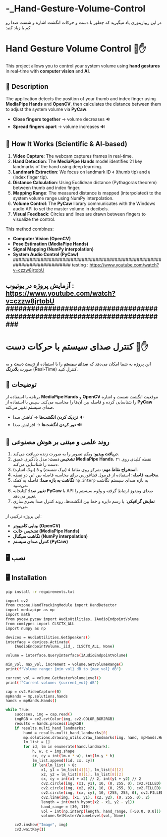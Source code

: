 # -_Hand-Gesture-Volume-Control
در این ریپازیتوری یاد میگیرید که چطور با دست و حرکات انگشت اشاره و شست صدا رو کم یا زیاد کنید
# Hand Gesture Volume Control 🎵✋

This project allows you to control your system volume using **hand gestures** in real-time with **computer vision** and **AI**.

## 📜 Description
The application detects the position of your thumb and index finger using **MediaPipe Hands** and **OpenCV**, then calculates the distance between them to adjust the system volume via **PyCaw**.

- **Close fingers together** → volume decreases 🔉
- **Spread fingers apart** → volume increases 🔊

## 🧠 How It Works (Scientific & AI-based)
1. **Video Capture**: The webcam captures frames in real-time.
2. **Hand Detection**: The **MediaPipe Hands** model identifies 21 key landmarks of the hand using deep learning.
3. **Landmark Extraction**: We focus on landmark ID `4` (thumb tip) and `8` (index finger tip).
4. **Distance Calculation**: Using Euclidean distance (Pythagoras theorem) between thumb and index finger.
5. **Mapping Range**: The measured distance is mapped (interpolated) to the system volume range using NumPy interpolation.
6. **Volume Control**: The **PyCaw** library communicates with the Windows audio API to set the master volume in decibels.
7. **Visual Feedback**: Circles and lines are drawn between fingers to visualize the control.

This method combines:
- **Computer Vision (OpenCV)**
- **Pose Estimation (MediaPipe Hands)**
- **Signal Mapping (NumPy interpolation)**
- **System Audio Control (PyCaw)**
###########################################################################
testing : https://www.youtube.com/watch?v=czzw8jrtobU


آزمایش پروژه در یوتیوب : https://www.youtube.com/watch?v=czzw8jrtobU
###########################################################################
---
# کنترل صدای سیستم با حرکات دست 🎵✋

این پروژه به شما امکان می‌دهد که **صدای سیستم** را با استفاده از **ژست دست** و به صورت **بلادرنگ** (Real-Time) کنترل کنید.

## 📜 توضیحات
برنامه با استفاده از **MediaPipe Hands** و **OpenCV** موقعیت انگشت شست و اشاره را شناسایی کرده و فاصله بین آن‌ها را محاسبه می‌کند. سپس با استفاده از **PyCaw** صدای سیستم تغییر می‌کند.

- **نزدیک کردن انگشت‌ها** → کاهش صدا 🔉
- **دور کردن انگشت‌ها** → افزایش صدا 🔊

## 🧠 روند علمی و مبتنی بر هوش مصنوعی
1. **دریافت ویدیو**: وبکم تصویر را به صورت زنده دریافت می‌کند.
2. **تشخیص دست**: مدل یادگیری عمیق **MediaPipe Hands**، ۲۱ نقطه کلیدی روی دست را شناسایی می‌کند.
3. **استخراج نقاط مهم**: تمرکز روی نقاط `4` (نوک شست) و `8` (نوک اشاره).
4. **محاسبه فاصله**: استفاده از فرمول فیثاغورس برای محاسبه فاصله بین این دو نقطه.
5. **نگاشت به بازه صدا**: فاصله به کمک `np.interp` به بازه صدای سیستم نگاشت می‌شود.
6. **تغییر صدا**: کتابخانه **PyCaw** با API صدای ویندوز ارتباط گرفته و ولوم سیستم را تغییر می‌دهد.
7. **نمایش گرافیکی**: با رسم دایره و خط بین انگشت‌ها، روند کنترل صدا بصری‌سازی می‌شود.

این پروژه ترکیبی از:
- **بینایی کامپیوتر (OpenCV)**
- **تشخیص حالت (MediaPipe Hands)**
- **نگاشت سیگنال (NumPy interpolation)**
- **کنترل صدای سیستم (PyCaw)**




## 🖥 نصب
## 🖥 Installation




```bash
pip install -r requirements.txt
```



```bash
import cv2
from cvzone.HandTrackingModule import HandDetector
import mediapipe as mp
import math
from pycaw.pycaw import AudioUtilities, IAudioEndpointVolume
from comtypes import CLSCTX_ALL
import numpy as np

devices = AudioUtilities.GetSpeakers()
interface = devices.Activate(
    IAudioEndpointVolume._iid_, CLSCTX_ALL, None)

volume = interface.QueryInterface(IAudioEndpointVolume)

min_vol, max_vol, increment = volume.GetVolumeRange()
print(f"Volume range: {min_vol} dB to {max_vol} dB")

current_vol = volume.GetMasterVolumeLevel()
print(f"Current volume: {current_vol} dB")

cap = cv2.VideoCapture(0)
mpHands = mp.solutions.hands
hands = mpHands.Hands()

while True:
    succsses, img = cap.read()
    imgRGB = cv2.cvtColor(img, cv2.COLOR_BGR2RGB)
    results = hands.process(imgRGB)
    if results.multi_hand_landmarks:
        hand = results.multi_hand_landmarks[0]
        mp.solutions.drawing_utils.draw_landmarks(img, hand, mpHands.HAND_CONNECTIONS)
        lm_list = []
        for id, lm in enumerate(hand.landmark):
            h, w, c = img.shape
            cx, cy = int(lm.x * w), int(lm.y * h)
            lm_list.append([id, cx, cy])
            if len(lm_list) > 8:
                x1, y1 = lm_list[4][1], lm_list[4][2]
                x2, y2 = lm_list[8][1], lm_list[8][2]
                cx, cy = int(x1 + x2) // 2, int(y1 + y2) // 2
                cv2.circle(img, (x1, y1), 10, (0, 255, 0), cv2.FILLED)
                cv2.circle(img, (x2, y2), 10, (0, 255, 0), cv2.FILLED)
                cv2.circle(img, (cx, cy), 10, (255, 255, 0), cv2.FILLED)
                cv2.line(img, (x1, y1), (x2, y2), (0, 255, 0), 2)
                length = int(math.hypot(x2 - x1, y2 - y1))
                hand_range = [30, 110]
                vol = int(np.interp(length, hand_range, [-50.0, 0.0]))
                volume.SetMasterVolumeLevel(vol, None)

    cv2.imshow("Image", img)
    cv2.waitKey(1)


